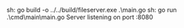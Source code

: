 sh: go build -o ../../build/fileserver.exe .\main.go
sh: go run .\cmd\main\main.go
Server listening on port :8080